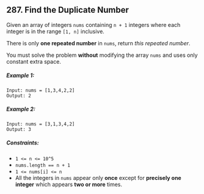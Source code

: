 ## 287. Find the Duplicate Number

Given an array of integers ```nums``` containing ```n + 1``` integers where each integer is in the range ```[1, n]``` inclusive.

There is only **one repeated number** in ```nums```, return *this repeated number*.

You must solve the problem **without** modifying the array ```nums``` and uses only constant extra space.

##### Example 1:
```
Input: nums = [1,3,4,2,2]
Output: 2
```
##### Example 2:
```
Input: nums = [3,1,3,4,2]
Output: 3
```

##### Constraints:

* ```1 <= n <= 10^5```
* ```nums.length == n + 1```
* ```1 <= nums[i] <= n```
* All the integers in ```nums``` appear only **once** except for **precisely one integer** which appears **two or more** times.